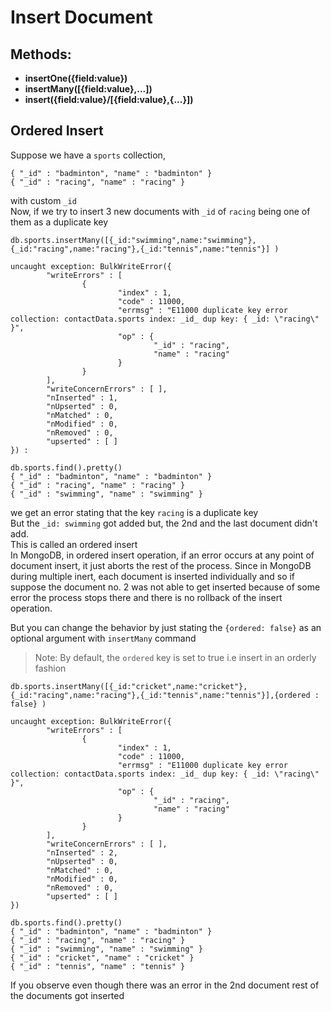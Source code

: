 # Insert Document

## Methods:
* **insertOne({field:value})**
* **insertMany([{field:value},...])**
* **insert({field:value}/[{field:value},{...}])**

## Ordered Insert
Suppose we have a `sports` collection,
```
{ "_id" : "badminton", "name" : "badminton" }
{ "_id" : "racing", "name" : "racing" }
```
with custom `_id`\
Now, if we try to insert 3 new documents with `_id` of `racing` being one of them as a duplicate key
```
db.sports.insertMany([{_id:"swimming",name:"swimming"},{_id:"racing",name:"racing"},{_id:"tennis",name:"tennis"}] )

uncaught exception: BulkWriteError({
        "writeErrors" : [
                {
                        "index" : 1,
                        "code" : 11000,
                        "errmsg" : "E11000 duplicate key error collection: contactData.sports index: _id_ dup key: { _id: \"racing\" }",
                        "op" : {
                                "_id" : "racing",
                                "name" : "racing"
                        }
                }
        ],
        "writeConcernErrors" : [ ],
        "nInserted" : 1,
        "nUpserted" : 0,
        "nMatched" : 0,
        "nModified" : 0,
        "nRemoved" : 0,
        "upserted" : [ ]
}) :

db.sports.find().pretty()
{ "_id" : "badminton", "name" : "badminton" }
{ "_id" : "racing", "name" : "racing" }
{ "_id" : "swimming", "name" : "swimming" }
```
we get an error stating that the key `racing` is a duplicate key\
But the `_id: swimming` got added but, the 2nd and the last document didn't add.\
This is called an ordered insert\
In MongoDB, in ordered insert operation, if an error occurs at any point of document insert, it just aborts the rest of the process. Since in MongoDB during multiple inert, each document is inserted individually and so if suppose the document no. 2 was not able to get inserted because of some error the process stops there and there is no rollback of the insert operation.

But you can change the behavior by just stating the `{ordered: false}` as an optional argument with `insertMany` command
> Note: By default, the `ordered` key is set to true i.e insert in an orderly fashion
```
db.sports.insertMany([{_id:"cricket",name:"cricket"},{_id:"racing",name:"racing"},{_id:"tennis",name:"tennis"}],{ordered : false} )

uncaught exception: BulkWriteError({
        "writeErrors" : [
                {
                        "index" : 1,
                        "code" : 11000,
                        "errmsg" : "E11000 duplicate key error collection: contactData.sports index: _id_ dup key: { _id: \"racing\" }",
                        "op" : {
                                "_id" : "racing",
                                "name" : "racing"
                        }
                }
        ],
        "writeConcernErrors" : [ ],
        "nInserted" : 2,
        "nUpserted" : 0,
        "nMatched" : 0,
        "nModified" : 0,
        "nRemoved" : 0,
        "upserted" : [ ]
})

db.sports.find().pretty()
{ "_id" : "badminton", "name" : "badminton" }
{ "_id" : "racing", "name" : "racing" }
{ "_id" : "swimming", "name" : "swimming" }
{ "_id" : "cricket", "name" : "cricket" }
{ "_id" : "tennis", "name" : "tennis" }
```
If you observe even though there was an error in the 2nd document rest of the documents got inserted


